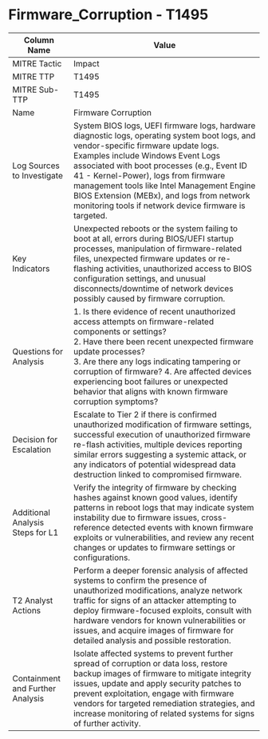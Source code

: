 # Firmware_Corruption - T1495

| Column Name | Value |
|-------------|-------|
| MITRE Tactic | Impact |
| MITRE TTP | T1495 |
| MITRE Sub-TTP | T1495 |
| Name | Firmware Corruption |
| Log Sources to Investigate | System BIOS logs, UEFI firmware logs, hardware diagnostic logs, operating system boot logs, and vendor-specific firmware update logs. Examples include Windows Event Logs associated with boot processes (e.g., Event ID 41 - Kernel-Power), logs from firmware management tools like Intel Management Engine BIOS Extension (MEBx), and logs from network monitoring tools if network device firmware is targeted. |
| Key Indicators | Unexpected reboots or the system failing to boot at all, errors during BIOS/UEFI startup processes, manipulation of firmware-related files, unexpected firmware updates or re-flashing activities, unauthorized access to BIOS configuration settings, and unusual disconnects/downtime of network devices possibly caused by firmware corruption. |
| Questions for Analysis | 1. Is there evidence of recent unauthorized access attempts on firmware-related components or settings?<br>2. Have there been recent unexpected firmware update processes?<br>3. Are there any logs indicating tampering or corruption of firmware? 4. Are affected devices experiencing boot failures or unexpected behavior that aligns with known firmware corruption symptoms? |
| Decision for Escalation | Escalate to Tier 2 if there is confirmed unauthorized modification of firmware settings, successful execution of unauthorized firmware re-flash activities, multiple devices reporting similar errors suggesting a systemic attack, or any indicators of potential widespread data destruction linked to compromised firmware. |
| Additional Analysis Steps for L1 | Verify the integrity of firmware by checking hashes against known good values, identify patterns in reboot logs that may indicate system instability due to firmware issues, cross-reference detected events with known firmware exploits or vulnerabilities, and review any recent changes or updates to firmware settings or configurations. |
| T2 Analyst Actions | Perform a deeper forensic analysis of affected systems to confirm the presence of unauthorized modifications, analyze network traffic for signs of an attacker attempting to deploy firmware-focused exploits, consult with hardware vendors for known vulnerabilities or issues, and acquire images of firmware for detailed analysis and possible restoration. |
| Containment and Further Analysis | Isolate affected systems to prevent further spread of corruption or data loss, restore backup images of firmware to mitigate integrity issues, update and apply security patches to prevent exploitation, engage with firmware vendors for targeted remediation strategies, and increase monitoring of related systems for signs of further activity. |
